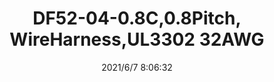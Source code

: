 ﻿---
layout: post 
title: DF52-04-0.8C,0.8Pitch, WireHarness,UL3302 32AWG
is_home: true
tags: HR DF52
categories: wire-harness
overview: 
series: 
part_number: 0577-1
thumb_img: 
image: static/202106/577-20210607.jpg
date: 2021/6/7 8:06:32
---



